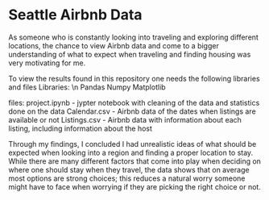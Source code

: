 # Seattle Airbnb Data

As someone who is constantly looking into traveling and exploring different locations, the chance to view Airbnb data and come to a bigger understanding of what to expect when traveling and finding housing was very motivating for me. 


To view the results found in this repository one needs the following libraries and files
Libraries: \n
Pandas
Numpy
Matplotlib

files:
project.ipynb - jypter notebook with cleaning of the data and statistics done on the data
Calendar.csv - Airbnb data of the dates when listings are available or not
Listings.csv - Airbnb data with information about each listing, including information about the host

Through my findings, I concluded I had unrealistic ideas of what should be expected when looking into a region and finding a proper location to stay. While there are many different factors that come into play when deciding on where one should stay when they travel, the data shows that on average most options are strong choices; this reduces a natural worry someone might have to face when worrying if they are picking the right choice or not.

